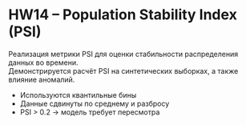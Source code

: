 # HW14 – Population Stability Index (PSI)

Реализация метрики PSI для оценки стабильности распределения данных во времени.  
Демонстрируется расчёт PSI на синтетических выборках, а также влияние аномалий.

- Используются квантильные бины
- Данные сдвинуты по среднему и разбросу
- PSI > 0.2 → модель требует пересмотра

